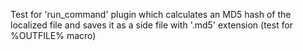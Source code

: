 Test for 'run_command' plugin which calculates an MD5 hash
of the localized file and saves it as a side file with '.md5' extension
(test for %OUTFILE% macro)
